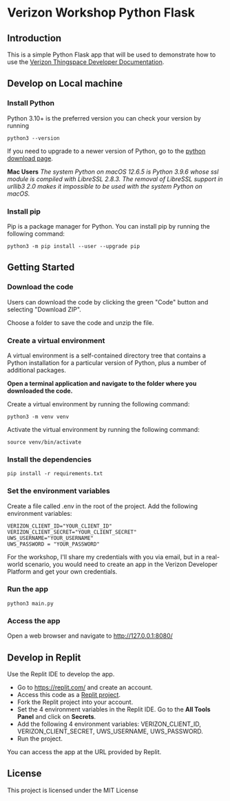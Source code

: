 # Verizon Workshop Python Flask

## Introduction
This is a simple Python Flask app that will be used to demonstrate how to use the [Verizon Thingspace Developer Documentation](https://thingspace.verizon.com/documentation/api-documentation.html#/http/quick-start/introduction-to-the-verizon-api).

## Develop on Local machine
### Install Python
Python 3.10+ is the preferred version you can check your version by running
```
python3 --version
```

If you need to upgrade to a newer version of Python, go to the [python download page](https://www.python.org/downloads/).  

**Mac Users**
*The system Python on macOS 12.6.5 is Python 3.9.6 whose ssl module is compiled with LibreSSL 2.8.3. The removal of LibreSSL support in urllib3 2.0 makes it impossible to be used with the system Python on macOS.*

### Install pip
Pip is a package manager for Python. You can install pip by running the following command:
```
python3 -m pip install --user --upgrade pip
```

## Getting Started
### Download the code
Users can download the code by clicking the green "Code" button and selecting "Download ZIP".

Choose a folder to save the code and unzip the file.

### Create a virtual environment
A virtual environment is a self-contained directory tree that contains a Python installation for a particular version of Python, plus a number of additional packages.

**Open a terminal application and navigate to the folder where you downloaded the code.**

Create a virtual environment by running the following command:
```
python3 -m venv venv
```
Activate the virtual environment by running the following command:
```
source venv/bin/activate
```

### Install the dependencies
```
pip install -r requirements.txt
```

### Set the environment variables
Create a file called .env in the root of the project. Add the following environment variables:

```
VERIZON_CLIENT_ID="YOUR_CLIENT_ID"
VERIZON_CLIENT_SECRET="YOUR_CLIENT_SECRET"
UWS_USERNAME="YOUR_USERNAME"
UWS_PASSWORD = "YOUR_PASSWORD"
```

For the workshop, I'll share my credentials with you via email, but in a real-world scenario, you would need to create an app in the Verizon Developer Platform and get your own credentials.

### Run the app
```
python3 main.py
```

### Access the app
Open a web browser and navigate to http://127.0.0.1:8080/


## Develop in Replit

Use the Replit IDE to develop the app.

* Go to https://replit.com/ and create an account.
* Access this code as a [Replit project](https://replit.com/@sidmaestre/verizon-workshop-python-flask).
* Fork the Replit project into your account.
* Set the 4 environment variables in the Replit IDE. Go to the **All Tools Panel** and click on **Secrets**.
* Add the following 4 environment variables: VERIZON_CLIENT_ID, VERIZON_CLIENT_SECRET, UWS_USERNAME, UWS_PASSWORD.
* Run the project.

You can access the app at the URL provided by Replit.

## License
This project is licensed under the MIT License